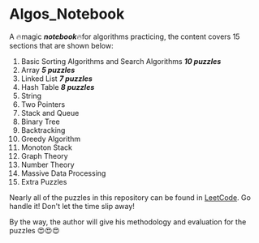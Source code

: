 # Algos_Notebook
A :fire:magic ***notebook***:fire:for algorithms practicing, the content covers 15 sections that are shown below:
1. Basic Sorting Algorithms and Search Algorithms          ***10 puzzles***
2. Array                                                    ***5 puzzles***
3. Linked List                                              ***7 puzzles***
4. Hash Table                                               ***8 puzzles***
5. String
6. Two Pointers
7. Stack and Queue
8. Binary Tree
9. Backtracking
10. Greedy Algorithm
11. Monoton Stack
12. Graph Theory
13. Number Theory
14. Massive Data Processing
15. Extra Puzzles

Nearly all of the puzzles in this repository can be found in [LeetCode](https://leetcode.com/). Go handle it! Don't let the time slip away!  
   
By the way, the author will give his methodology and evaluation for the puzzles :heart_eyes::heart_eyes::heart_eyes:
